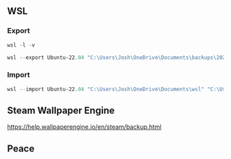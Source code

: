 
## WSL

### Export

``` PowerShell
wsl -l -v
```

``` PowerShell
wsl --export Ubuntu-22.04 "C:\Users\Josh\OneDrive\Documents\backups\2025 PC\Ubuntu-22.04.tar"
```

### Import

``` PowerShell
wsl --import Ubuntu-22.04 "C:\Users\Josh\OneDrive\Documents\wsl" "C:\Users\Josh\OneDrive\Documents\backups\2025 PC\Ubuntu-22.04.tar"
```


## Steam Wallpaper Engine

https://help.wallpaperengine.io/en/steam/backup.html


## Peace